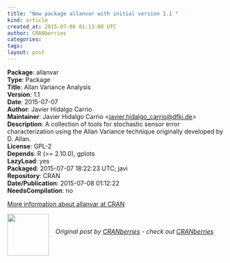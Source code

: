 ```yaml
---
title: "New package allanvar with initial version 1.1 "
kind: article
created_at: 2015-07-08 01:13:00 UTC
author: CRANberries
categories: 
tags: 
layout: post
---
```

<strong>Package</strong>: allanvar<br>
<strong>Type</strong>: Package<br>
<strong>Title</strong>: Allan Variance Analysis<br>
<strong>Version</strong>: 1.1<br>
<strong>Date</strong>: 2015-07-07<br>
<strong>Author</strong>: Javier Hidalgo Carrio<br>
<strong>Maintainer</strong>: Javier Hidalgo Carrio &lt;javier.hidalgo_carrio@dfki.de&gt;<br>
<strong>Description</strong>: A collection of tools for stochastic sensor error
characterization using the Allan Variance technique originally
developed by D. Allan.<br>
<strong>License</strong>: GPL-2<br>
<strong>Depends</strong>: R (&gt;= 2.10.0), gplots<br>
<strong>LazyLoad</strong>: yes<br>
<strong>Packaged</strong>: 2015-07-07 18:22:23 UTC; javi<br>
<strong>Repository</strong>: CRAN<br>
<strong>Date/Publication</strong>: 2015-07-08 01:12:22<br>
<strong>NeedsCompilation</strong>: no<br>

<p>
<a href="http://cran.r-project.org/web/packages/allanvar/index.html">More information about allanvar at CRAN</a><div class="author">
  <img src="" style="width: 96px; height: 96;">
  <span style="position: absolute; padding: 32px 15px;">
    <i>Original post by <a href="http://twitter.com/">CRANberries</a> - check out <a href="http://dirk.eddelbuettel.com/cranberries">CRANberries   </a></i>
  </span>
</div>
